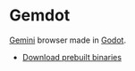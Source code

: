 # Gemdot

[Gemini](https://geminiprotocol.net/) browser made in [Godot](https://godotengine.org/).

 - [Download prebuilt binaries](https://github.com/poeticAndroid/gemdot/releases/latest)

